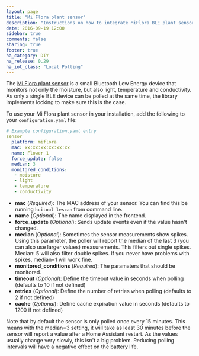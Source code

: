 ```yaml
---
layout: page
title: "Mi Flora plant sensor"
description: "Instructions on how to integrate MiFlora BLE plant sensor with Home Assistant."
date: 2016-09-19 12:00
sidebar: true
comments: false
sharing: true
footer: true
ha_category: DIY
ha_release: 0.29
ha_iot_class: "Local Polling"
---
```


The [Mi Flora plant sensor](https://www.open-homeautomation.com/2016/08/23/reverse-engineering-the-mi-plant-sensor/) is a small Bluetooth Low Energy device that monitors not only the moisture, but also light, temperature and
conductivity. As only a single BLE device can be polled at the same time, the library implements locking to make sure this is the case.

To use your Mi Flora plant sensor in your installation, add the following to your `configuration.yaml` file:

```yaml
# Example configuration.yaml entry
sensor
  platform: miflora
  mac: xx:xx:xx:xx:xx:xx
  name: Flower 1
  force_update: false
  median: 3
  monitored_conditions:
   - moisture
   - light
   - temperature
   - conductivity
```

- **mac** (*Required*): The MAC address of your sensor. You can find this be running `hcitool lescan` from command line.
- **name** (*Optional*): The name displayed in the frontend.
- **force_update** (*Optional*): Sends update events even if the value hasn't changed.
- **median** (*Optional*): Sometimes the sensor measurements show spikes. Using this parameter, the poller will report the median of the last 
  3 (you can also use larger values) measurements. This filters out single spikes. Median: 5 will also filter double spikes.
  If you never have problems with spikes, median=1 will work fine. 
- **monitored_conditions** (*Required*): The paramaters that should be monitored.
- **timeout** (*Optional*): Define the timeout value in seconds when polling (defaults to 10 if not defined)
- **retries** (*Optional*): Define the number of retries when polling (defaults to 2 if not defined)
- **cache** (*Optional*): Define cache expiration value in seconds (defaults to 1200 if not defined)

Note that by default the sensor is only polled once every 15 minutes. This means with the median=3 setting, it will take as least 30 minutes before the sensor will report a value after a Home Assistant restart. As the values usually change very slowly, this isn't a big problem. 
Reducing polling intervals will have a negative effect on the battery life.
